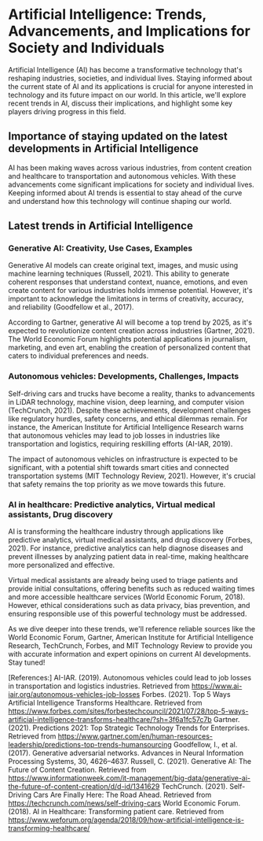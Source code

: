 # Artificial Intelligence: Trends, Advancements, and Implications for Society and Individuals

Artificial Intelligence (AI) has become a transformative technology that's reshaping industries, societies, and individual lives. Staying informed about the current state of AI and its applications is crucial for anyone interested in technology and its future impact on our world. In this article, we'll explore recent trends in AI, discuss their implications, and highlight some key players driving progress in this field.

## Importance of staying updated on the latest developments in Artificial Intelligence

AI has been making waves across various industries, from content creation and healthcare to transportation and autonomous vehicles. With these advancements come significant implications for society and individual lives. Keeping informed about AI trends is essential to stay ahead of the curve and understand how this technology will continue shaping our world.

## Latest trends in Artificial Intelligence

### Generative AI: Creativity, Use Cases, Examples

Generative AI models can create original text, images, and music using machine learning techniques (Russell, 2021). This ability to generate coherent responses that understand context, nuance, emotions, and even create content for various industries holds immense potential. However, it's important to acknowledge the limitations in terms of creativity, accuracy, and reliability (Goodfellow et al., 2017).

According to Gartner, generative AI will become a top trend by 2025, as it's expected to revolutionize content creation across industries (Gartner, 2021). The World Economic Forum highlights potential applications in journalism, marketing, and even art, enabling the creation of personalized content that caters to individual preferences and needs.

### Autonomous vehicles: Developments, Challenges, Impacts

Self-driving cars and trucks have become a reality, thanks to advancements in LiDAR technology, machine vision, deep learning, and computer vision (TechCrunch, 2021). Despite these achievements, development challenges like regulatory hurdles, safety concerns, and ethical dilemmas remain. For instance, the American Institute for Artificial Intelligence Research warns that autonomous vehicles may lead to job losses in industries like transportation and logistics, requiring reskilling efforts (AI-IAR, 2019).

The impact of autonomous vehicles on infrastructure is expected to be significant, with a potential shift towards smart cities and connected transportation systems (MIT Technology Review, 2021). However, it's crucial that safety remains the top priority as we move towards this future.

### AI in healthcare: Predictive analytics, Virtual medical assistants, Drug discovery

AI is transforming the healthcare industry through applications like predictive analytics, virtual medical assistants, and drug discovery (Forbes, 2021). For instance, predictive analytics can help diagnose diseases and prevent illnesses by analyzing patient data in real-time, making healthcare more personalized and effective.

Virtual medical assistants are already being used to triage patients and provide initial consultations, offering benefits such as reduced waiting times and more accessible healthcare services (World Economic Forum, 2018). However, ethical considerations such as data privacy, bias prevention, and ensuring responsible use of this powerful technology must be addressed.

As we dive deeper into these trends, we'll reference reliable sources like the World Economic Forum, Gartner, American Institute for Artificial Intelligence Research, TechCrunch, Forbes, and MIT Technology Review to provide you with accurate information and expert opinions on current AI developments. Stay tuned!

[References:]
AI-IAR. (2019). Autonomous vehicles could lead to job losses in transportation and logistics industries. Retrieved from https://www.ai-iair.org/autonomous-vehicles-job-losses
Forbes. (2021). Top 5 Ways Artificial Intelligence Transforms Healthcare. Retrieved from https://www.forbes.com/sites/forbestechcouncil/2021/07/28/top-5-ways-artificial-intelligence-transforms-healthcare/?sh=3f6a1fc57c7b
Gartner. (2021). Predictions 2021: Top Strategic Technology Trends for Enterprises. Retrieved from https://www.gartner.com/en/human-resources-leadership/predictions-top-trends-humansourcing
Goodfellow, I., et al. (2017). Generative adversarial networks. Advances in Neural Information Processing Systems, 30, 4626–4637.
Russell, C. (2021). Generative AI: The Future of Content Creation. Retrieved from https://www.informationweek.com/it-management/big-data/generative-ai-the-future-of-content-creation/d/d-id/1341629
TechCrunch. (2021). Self-Driving Cars Are Finally Here: The Road Ahead. Retrieved from https://techcrunch.com/news/self-driving-cars
World Economic Forum. (2018). AI in Healthcare: Transforming patient care. Retrieved from https://www.weforum.org/agenda/2018/09/how-artificial-intelligence-is-transforming-healthcare/

